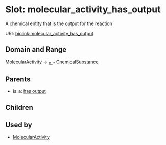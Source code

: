 
# Slot: molecular_activity_has_output


A chemical entity that is the output for the reaction

URI: [biolink:molecular_activity_has_output](https://w3id.org/biolink/vocab/molecular_activity_has_output)


## Domain and Range

[MolecularActivity](MolecularActivity.md) ->  <sub>0..*</sub> [ChemicalSubstance](ChemicalSubstance.md)

## Parents

 *  is_a: [has output](has_output.md)

## Children


## Used by

 * [MolecularActivity](MolecularActivity.md)
